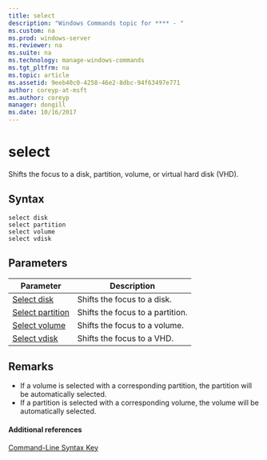 ```yaml
---
title: select
description: "Windows Commands topic for **** - "
ms.custom: na
ms.prod: windows-server
ms.reviewer: na
ms.suite: na
ms.technology: manage-windows-commands
ms.tgt_pltfrm: na
ms.topic: article
ms.assetid: 9eeb40c0-4258-46e2-8dbc-94f63497e771
author: coreyp-at-msft
ms.author: coreyp
manager: dongill
ms.date: 10/16/2017
---
```


# select



Shifts the focus to a disk, partition, volume, or virtual hard disk (VHD).

## Syntax

```
select disk
select partition
select volume
select vdisk
```

## Parameters

|Parameter|Description|
|---------|-----------|
|[Select disk](select-disk.md)|Shifts the focus to a disk.|
|[Select partition](select-partition.md)|Shifts the focus to a partition.|
|[Select volume](select-volume.md)|Shifts the focus to a volume.|
|[Select vdisk](select-vdisk.md)|Shifts the focus to a VHD.|

## Remarks

-   If a volume is selected with a corresponding partition, the partition will be automatically selected.
-   If a partition is selected with a corresponding volume, the volume will be automatically selected.

#### Additional references

[Command-Line Syntax Key](command-line-syntax-key.md)

